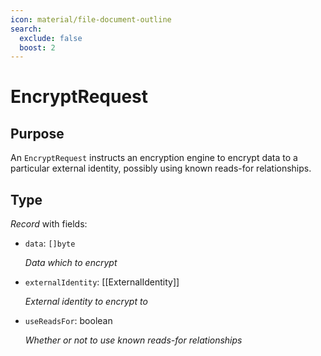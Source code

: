 ```yaml
---
icon: material/file-document-outline
search:
  exclude: false
  boost: 2
---
```


# EncryptRequest

## Purpose

<!-- --8<-- [start:purpose] -->
An `EncryptRequest` instructs an encryption engine to encrypt data to a particular external identity, possibly using known reads-for relationships.
<!-- --8<-- [end:purpose] -->

## Type

<!-- --8<-- [start:type] -->
<div class="type" markdown>

*Record* with fields:

- `data`: `[]byte`

  *Data which to encrypt*

- `externalIdentity`: [[ExternalIdentity]]

  *External identity to encrypt to*

- `useReadsFor`: boolean

  *Whether or not to use known reads-for relationships*
</div>
<!-- --8<-- [end:type] -->
